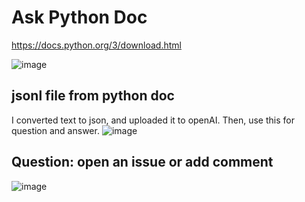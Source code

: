 # Ask Python Doc
https://docs.python.org/3/download.html

![image](https://user-images.githubusercontent.com/901975/115994525-f0cfd180-a609-11eb-9b7c-820818e752a2.png)


## jsonl file from python doc
I converted text to json, and uploaded it to openAI. Then, use this for question and answer.
![image](https://user-images.githubusercontent.com/901975/115994698-a864e380-a60a-11eb-9ced-15245c9a88eb.png)


## Question: open an issue or add comment
![image](https://user-images.githubusercontent.com/901975/115994601-4c9a5a80-a60a-11eb-8374-132f92e493f9.png)
